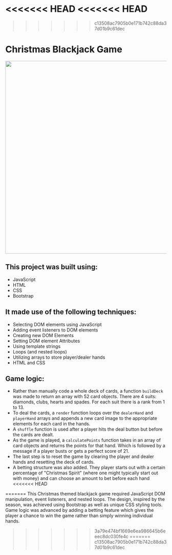 <<<<<<< HEAD
<<<<<<< HEAD
=======
>>>>>>> c13508ac7905b0e171b742c88da37d01b9c61dec
# Christmas Blackjack Game
 <img width="600" src="images/screenshot.png">
 
 ## This project was built using:
 * JavaScript 
 * HTML 
 * CSS 
 * Bootstrap 
 
 ## It made use of the following techniques:
* Selecting DOM elements using JavaScript
* Adding event listeners to DOM elements
* Creating new DOM Elements
* Setting DOM element Attributes
* Using template strings
* Loops (and nested loops)
* Utilizing arrays to store player/dealer hands
* HTML and CSS

## Game logic: 
* Rather than manually code a whole deck of cards, a function `buildDeck` was made to return an array with 52 card objects. There are 4 suits: diamonds, clubs, hearts and spades. For each suit there is a rank from 1 to 13.
* To deal the cards, a `render` function loops over the `dealerHand` and `playerHand` arrays and appends a new card image to the appropriate elements for each card in the hands.
* A `shuffle` function is used after a player hits the deal button but before the cards are dealt.
* As the game is played, a `calculatePoints` function takes in an array of card objects and returns the points for that hand. Which is followed by a message if a player busts or gets a perfect score of 21. 
* The last step is to reset the game by clearing the player and dealer hands and resetting the deck of cards.
* A betting structure was also added. They player starts out with a certain percentage of "Christmas Spirit" (where one might typically start out with money) and can choose an amount to bet before each hand
<<<<<<< HEAD


=======
This Christmas themed blackjack game required JavaScript DOM manipulation, event listeners, and nested loops. The design, inspired by the season, was achieved using Bootstrap as well as unique CSS styling tools. Game logic was advanced by adding a betting feature which gives the player a chance to win the game rather than simply winning individual hands.
>>>>>>> 3a79e474bf1669e6ea986645b6eeec8dc030fe4c
=======
>>>>>>> c13508ac7905b0e171b742c88da37d01b9c61dec
